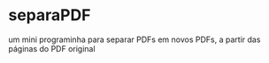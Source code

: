# separaPDF
um mini programinha para separar PDFs em novos PDFs, a partir das páginas do PDF original
